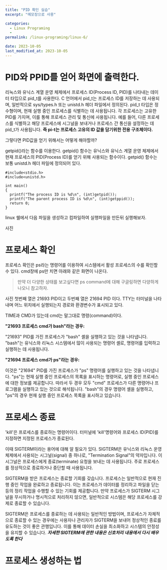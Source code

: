 ```yaml
---
title: "PID 확인 실습"
excerpt: "메모장으로 사용"

categories:
  - Linux Programing
  - 
permalink: /linux-programing/linux-6/

date: 2023-10-05
last_modified_at: 2023-10-05
---
```


# PID와 PPID를 얻어 화면에 출력한다.
리눅스와 유닉스 계열 운영 체제에서 프로세스 ID(Process ID, PID)를 나타내는 데이터 타입으로 pid_t를 사용한다.
C 언어에서 pid_t는 프로세스 ID를 저장하는 데 사용되며, 일반적으로 sys/types.h 또는 unistd.h 헤더 파일에서 정의된다.
pid_t 타입은 정수형이며, 현재 실행 중인 프로세스를 식별하는 데 사용됩니다. 
각 프로세스는 고유한 PID를 가지며, 이를 통해 프로세스 관리 및 통신에 사용됩니다. 
예를 들어, 다른 프로세스를 식별하고 해당 프로세스에 시그널을 보내거나 프로세스 간 통신을 설정하는 데 pid_t가 사용됩니다.
**즉 pi-t는 프로세스 고유의 ID 값을 담기위한 전용 구조체이다.**

그렇다면 PID값을 얻기 위해서는 어떻게 해야할까?

getpid()라는 함수를 이용한다.
getpid() 함수는 유닉스와 유닉스 계열 운영 체제에서 현재 프로세스의 PID(Process ID)를 얻기 위해 사용되는 함수이다. 
getpid() 함수는 보통 unistd.h 헤더 파일에 정의되어 있다.

```
#include<stdio.h>
#include<unistd.h>

int main()
{
  printf("The process ID is %d\n", (int)getpid());
  printf("The parent process ID is %d\n", (int)getppid());
  return 0;
}
```

linux 쉘에서 다음 파일을 생성하고 컴파일하여 실행파일을 만든뒤 실행해보자.

사진

# 프로세스 확인
프로세스 확인은 ps라는 명령어를 이용하여 시스템에서 활성 프로세스의 수를 확인할 수 있다.
cmd창에 ps만 치면 아래와 같은 화면이 나온다.
> 만약 더 다양한 상태를 보고싶다면 ps command에 대해 구글링하면 다양하게 나오니 참고하자.

사진
첫번째 열은 21693 PID이고 두번째 열은 21694 PID 이다.
TTY는 터미널을 나타내며 어느 위치에서 실행되는지 경로와 환경변수가 표시되고 있다.

TIME과 CMD가 있는데 cmd는 말그대로 명령(command)이다.

**"21693 프로세스 cmd가 bash"라는 경우:**

"21693" PID를 가진 프로세스가 "bash" 셸을 실행하고 있는 것을 나타냅니다.
"bash"는 유닉스와 리눅스 시스템에서 많이 사용되는 명령어 셸로, 명령어를 입력하고 실행하는 데 사용됩니다.

**"21694 프로세스 cmd가 ps"라는 경우:**

이것은 "21694" PID를 가진 프로세스가 "ps" 명령어를 실행하고 있는 것을 나타냅니다. "ps"는 현재 실행 중인 프로세스의 목록을 표시하는 명령어로, 실행 중인 프로세스에 대한 정보를 제공합니다.
따라서 두 경우 모두 "cmd" 프로세스가 다른 명령어나 프로그램을 실행하고 있는 것으로 해석됩니다. "bash"의 경우 명령어 셸을 실행하고, "ps"의 경우 현재 실행 중인 프로세스 목록을 표시하고 있습니다.

# 프로세스 종료
'kill'은 프로세스를 종료하는 명령어이다. 
터미널에 'kill'명령어와 프로세스 ID(PID)를 지정하면 지정된 프로세스가 종료된다.

이때 SIGTERM이라는 용어에 대해 알 필요가 있다.
SIGTERM은 유닉스와 리눅스 운영 체제에서 사용되는 시그널(signal) 중 하나로, "Termination Signal"의 약자입니다. 이 시그널은 프로세스에게 종료(terminate) 요청을 보내는 데 사용됩니다. 주로 프로세스를 정상적으로 종료하거나 중단할 때 사용됩니다.

SIGTERM을 받은 프로세스는 종료할 기회를 갖습니다. 프로세스는 일반적으로 현재 진행 중인 작업을 완료하고 종료됩니다. 이는 프로세스가 데이터를 정리하고 파일을 닫는 등의 정리 작업을 수행할 수 있는 기회를 제공합니다. 만약 프로세스가 SIGTERM 시그널을 무시하거나 명시적으로 처리하지 않으면, 일반적으로 시스템은 해당 프로세스를 강제로 종료할 수 있습니다.

SIGTERM은 프로세스를 종료하는 데 사용되는 일반적인 방법이며, 프로세스가 자체적으로 종료할 수 있는 경우에는 사용자나 관리자가 SIGTERM을 보내어 정상적인 종료를 유도하는 것이 좋은 관행입니다. 이를 통해 데이터 손실을 최소화하고 시스템의 안정성을 유지할 수 있습니다.
***자세한 SIGTERM에 관한 내용은 신호처리 내용에서 다시 배우도록 한다***

# 프로세스 생성하는 법
